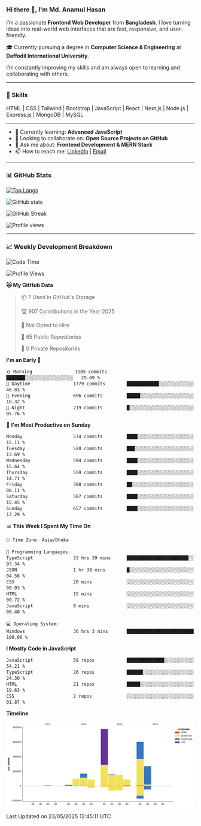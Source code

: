 ### Hi there 👋, I'm Md. Anamul Hasan

I’m a passionate **Frontend Web Developer** from **Bangladesh**. I love turning ideas into real-world web interfaces that are fast, responsive, and user-friendly.

🎓 Currently pursuing a degree in **Computer Science & Engineering** at **Daffodil International University**.

I’m constantly improving my skills and am always open to learning and collaborating with others.

---

### 🚀 Skills
HTML | CSS | Tailwind | Bootstrap | JavaScript | React | Next.js | Node.js | Express.js | MongoDB | MySQL 

---

- 🌱 Currently learning: **Advanced JavaScript**
- 👯 Looking to collaborate on: **Open Source Projects on GitHub**
- 💬 Ask me about: **Frontend Development & MERN Stack**
- 📫 How to reach me: [LinkedIn](https://www.linkedin.com/in/mdanamulhasan201) | [Email](mailto:anamulhasan3625@gmail.com)

---

### 📊 GitHub Stats

[![Top Langs](https://github-readme-stats.vercel.app/api/top-langs/?username=mdanamulhasan201&layout=compact)](https://github.com/anuraghazra/github-readme-stats)

![GitHub stats](https://github-readme-stats.vercel.app/api?username=mdanamulhasan201&show_icons=true&count_private=true&theme=tokyonight)

![GitHub Streak](https://streak-stats.demolab.com?user=mdanamulhasan201&theme=tokyonight)

![Profile views](https://gpvc.arturio.dev/mdanamulhasan201)

---

### 📈 Weekly Development Breakdown

<!--START_SECTION:waka-->
![Code Time](http://img.shields.io/badge/Code%20Time-167%20hrs%2036%20mins-blue)

![Profile Views](http://img.shields.io/badge/Profile%20Views-0-blue)

**🐱 My GitHub Data** 

> 📦 ? Used in GitHub's Storage 
 > 
> 🏆 907 Contributions in the Year 2025
 > 
> 🚫 Not Opted to Hire
 > 
> 📜 65 Public Repositories 
 > 
> 🔑 0 Private Repositories 
 > 
**I'm an Early 🐤** 

```text
🌞 Morning                1105 commits        ███████░░░░░░░░░░░░░░░░░░   29.09 % 
🌆 Daytime                1779 commits        ████████████░░░░░░░░░░░░░   46.83 % 
🌃 Evening                696 commits         █████░░░░░░░░░░░░░░░░░░░░   18.32 % 
🌙 Night                  219 commits         █░░░░░░░░░░░░░░░░░░░░░░░░   05.76 % 
```
📅 **I'm Most Productive on Sunday** 

```text
Monday                   574 commits         ████░░░░░░░░░░░░░░░░░░░░░   15.11 % 
Tuesday                  520 commits         ███░░░░░░░░░░░░░░░░░░░░░░   13.69 % 
Wednesday                594 commits         ████░░░░░░░░░░░░░░░░░░░░░   15.64 % 
Thursday                 559 commits         ████░░░░░░░░░░░░░░░░░░░░░   14.71 % 
Friday                   308 commits         ██░░░░░░░░░░░░░░░░░░░░░░░   08.11 % 
Saturday                 587 commits         ████░░░░░░░░░░░░░░░░░░░░░   15.45 % 
Sunday                   657 commits         ████░░░░░░░░░░░░░░░░░░░░░   17.29 % 
```


📊 **This Week I Spent My Time On** 

```text
🕑︎ Time Zone: Asia/Dhaka

💬 Programming Languages: 
TypeScript               33 hrs 39 mins      ███████████████████████░░   93.34 % 
JSON                     1 hr 38 mins        █░░░░░░░░░░░░░░░░░░░░░░░░   04.56 % 
CSS                      20 mins             ░░░░░░░░░░░░░░░░░░░░░░░░░   00.93 % 
HTML                     15 mins             ░░░░░░░░░░░░░░░░░░░░░░░░░   00.72 % 
JavaScript               8 mins              ░░░░░░░░░░░░░░░░░░░░░░░░░   00.40 % 

💻 Operating System: 
Windows                  36 hrs 3 mins       █████████████████████████   100.00 % 
```

**I Mostly Code in JavaScript** 

```text
JavaScript               58 repos            ██████████████░░░░░░░░░░░   54.21 % 
TypeScript               26 repos            ██████░░░░░░░░░░░░░░░░░░░   24.30 % 
HTML                     21 repos            █████░░░░░░░░░░░░░░░░░░░░   19.63 % 
CSS                      2 repos             ░░░░░░░░░░░░░░░░░░░░░░░░░   01.87 % 
```



**Timeline**

![Lines of Code chart](https://raw.githubusercontent.com/mdanamulhasan201/mdanamulhasan201/main/assets/bar_graph.png)


 Last Updated on 23/05/2025 12:45:11 UTC
<!--END_SECTION:waka-->
